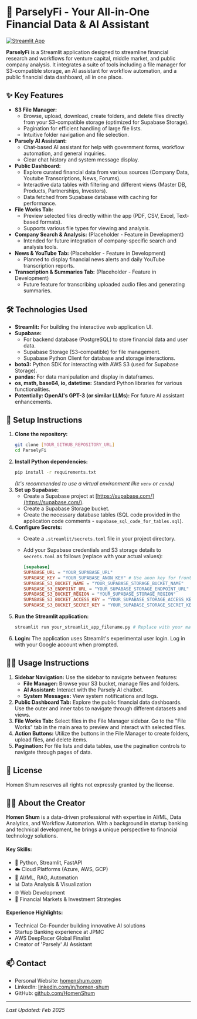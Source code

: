 # 🌱 ParselyFi - Your All-in-One Financial Data & AI Assistant

[![Streamlit App](https://static.streamlit.io/badges/streamlit_badge_black_white.svg)](https://parselyfi.streamlit.app)

**ParselyFi** is a Streamlit application designed to streamline financial research and workflows for venture capital, middle market, and public company analysis. It integrates a suite of tools including a file manager for S3-compatible storage, an AI assistant for workflow automation, and a public financial data dashboard, all in one place.

## ✨ Key Features

*   **S3 File Manager:**
    *   Browse, upload, download, create folders, and delete files directly from your S3-compatible storage (optimized for Supabase Storage).
    *   Pagination for efficient handling of large file lists.
    *   Intuitive folder navigation and file selection.
*   **Parsely AI Assistant:**
    *   Chat-based AI assistant for help with government forms, workflow automation, and general inquiries.
    *   Clear chat history and system message display.
*   **Public Dashboard:**
    *   Explore curated financial data from various sources (Company Data, Youtube Transcriptions, News, Forums).
    *   Interactive data tables with filtering and different views (Master DB, Products, Partnerships, Investors).
    *   Data fetched from Supabase database with caching for performance.
*   **File Works Tab:**
    *   Preview selected files directly within the app (PDF, CSV, Excel, Text-based formats).
    *   Supports various file types for viewing and analysis.
*   **Company Search & Analysis:** (Placeholder - Feature in Development)
    *   Intended for future integration of company-specific search and analysis tools.
*   **News & YouTube Tab:** (Placeholder - Feature in Development)
    *   Planned to display financial news alerts and daily YouTube transcription reports.
*   **Transcription & Summaries Tab:** (Placeholder - Feature in Development)
    *   Future feature for transcribing uploaded audio files and generating summaries.

## 🛠️ Technologies Used

*   **Streamlit:** For building the interactive web application UI.
*   **Supabase:**
    *   For backend database (PostgreSQL) to store financial data and user data.
    *   Supabase Storage (S3-compatible) for file management.
    *   Supabase Python Client for database and storage interactions.
*   **boto3:** Python SDK for interacting with AWS S3 (used for Supabase Storage).
*   **pandas:** For data manipulation and display in dataframes.
*   **os, math, base64, io, datetime:** Standard Python libraries for various functionalities.
*   **Potentially: OpenAI's GPT-3 (or similar LLMs):** For future AI assistant enhancements.

## 🚀 Setup Instructions

1.  **Clone the repository:**
    ```bash
    git clone [YOUR_GITHUB_REPOSITORY_URL]
    cd ParselyFi
    ```
2.  **Install Python dependencies:**
    ```bash
    pip install -r requirements.txt
    ```
    *(It's recommended to use a virtual environment like `venv` or `conda`)*
3.  **Set up Supabase:**
    *   Create a Supabase project at [https://supabase.com/](https://supabase.com/).
    *   Create a Supabase Storage bucket.
    *   Create the necessary database tables (SQL code provided in the application code comments - `supabase_sql_code_for_tables.sql`).
4.  **Configure Secrets:**
    *   Create a `.streamlit/secrets.toml` file in your project directory.
    *   Add your Supabase credentials and S3 storage details to `secrets.toml` as follows (replace with your actual values):

        ```toml
        [supabase]
        SUPABASE_URL = "YOUR_SUPABASE_URL"
        SUPABASE_KEY = "YOUR_SUPABASE_ANON_KEY" # Use anon key for frontend access, consider service key for backend
        SUPABASE_S3_BUCKET_NAME = "YOUR_SUPABASE_STORAGE_BUCKET_NAME"
        SUPABASE_S3_ENDPOINT_URL = "YOUR_SUPABASE_STORAGE_ENDPOINT_URL"
        SUPABASE_S3_BUCKET_REGION = "YOUR_SUPABASE_STORAGE_REGION"
        SUPABASE_S3_BUCKET_ACCESS_KEY = "YOUR_SUPABASE_STORAGE_ACCESS_KEY"
        SUPABASE_S3_BUCKET_SECRET_KEY = "YOUR_SUPABASE_STORAGE_SECRET_KEY"
        ```
5.  **Run the Streamlit application:**
    ```bash
    streamlit run your_streamlit_app_filename.py # Replace with your main script filename (e.g., app.py)
    ```
6.  **Login:** The application uses Streamlit's experimental user login. Log in with your Google account when prompted.

## 🧑‍💻 Usage Instructions

1.  **Sidebar Navigation:** Use the sidebar to navigate between features:
    *   **File Manager:** Browse your S3 bucket, manage files and folders.
    *   **AI Assistant:** Interact with the Parsely AI chatbot.
    *   **System Messages:** View system notifications and logs.
2.  **Public Dashboard Tab:** Explore the public financial data dashboards. Use the outer and inner tabs to navigate through different datasets and views.
3.  **File Works Tab:** Select files in the File Manager sidebar. Go to the "File Works" tab in the main area to preview and interact with selected files.
4.  **Action Buttons:** Utilize the buttons in the File Manager to create folders, upload files, and delete items.
5.  **Pagination:** For file lists and data tables, use the pagination controls to navigate through pages of data.

## 📜 License 

Homen Shum reserves all rights not expressly granted by the license.

## 👨‍💻 About the Creator

**Homen Shum** is a data-driven professional with expertise in AI/ML, Data Analytics, and Workflow Automation. With a background in startup banking and technical development, he brings a unique perspective to financial technology solutions.

#### Key Skills:
- 🐍 Python, Streamlit, FastAPI
- ☁️ Cloud Platforms (Azure, AWS, GCP)
- 🤖 AI/ML, RAG, Automation
- 📊 Data Analysis & Visualization
- 🌐 Web Development
- 🏦 Financial Markets & Investment Strategies

#### Experience Highlights:
- Technical Co-Founder building innovative AI solutions
- Startup Banking experience at JPMC
- AWS DeepRacer Global Finalist
- Creator of 'Parsely' AI Assistant

## 📫 Contact

- Personal Website: [homenshum.com](https://homenshum.com/)
- LinkedIn: [linkedin.com/in/homen-shum](https://linkedin.com/in/homen-shum)
- GitHub: [github.com/HomenShum](https://github.com/HomenShum)

---

*Last Updated: Feb 2025*